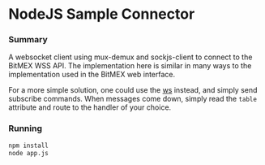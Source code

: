 # NodeJS Sample Connector

### Summary

A websocket client using mux-demux and sockjs-client to connect to the BitMEX WSS API. The implementation here
is similar in many ways to the implementation used in the BitMEX web interface.

For a more simple solution, one could use the [ws](https://github.com/einaros/ws) instead, and simply
send subscribe commands. When messages come down, simply read the `table` attribute and route to the handler
of your choice.

### Running

```bash
npm install
node app.js
```
